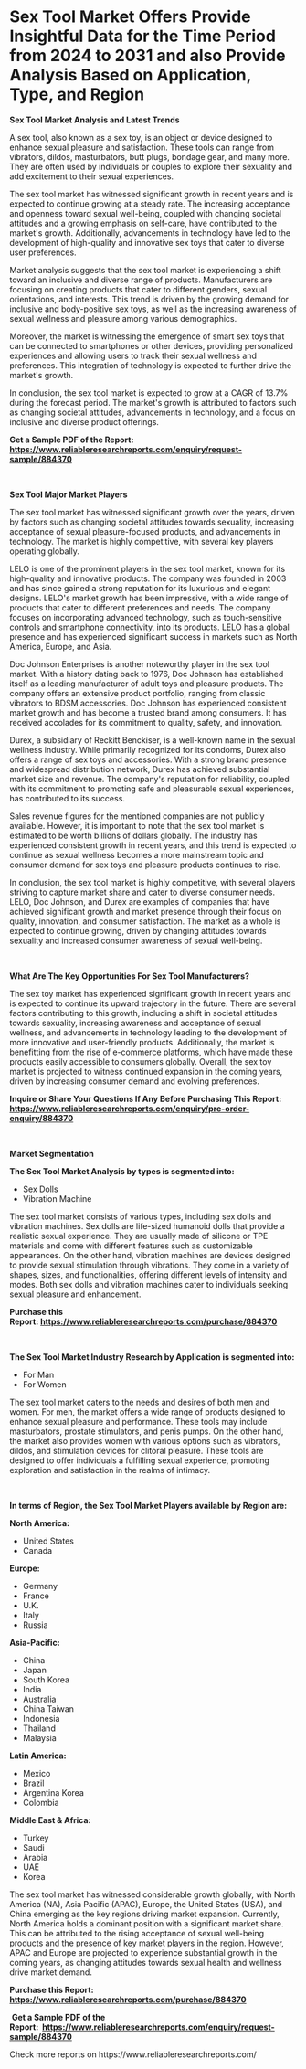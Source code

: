 <p><h1>Sex Tool Market Offers Provide Insightful Data for the Time Period from 2024 to 2031 and also Provide Analysis Based on Application, Type, and Region</h1></p><p><strong>Sex Tool Market Analysis and Latest Trends</strong></p>
<p><p>A sex tool, also known as a sex toy, is an object or device designed to enhance sexual pleasure and satisfaction. These tools can range from vibrators, dildos, masturbators, butt plugs, bondage gear, and many more. They are often used by individuals or couples to explore their sexuality and add excitement to their sexual experiences.</p><p>The sex tool market has witnessed significant growth in recent years and is expected to continue growing at a steady rate. The increasing acceptance and openness toward sexual well-being, coupled with changing societal attitudes and a growing emphasis on self-care, have contributed to the market's growth. Additionally, advancements in technology have led to the development of high-quality and innovative sex toys that cater to diverse user preferences.</p><p>Market analysis suggests that the sex tool market is experiencing a shift toward an inclusive and diverse range of products. Manufacturers are focusing on creating products that cater to different genders, sexual orientations, and interests. This trend is driven by the growing demand for inclusive and body-positive sex toys, as well as the increasing awareness of sexual wellness and pleasure among various demographics.</p><p>Moreover, the market is witnessing the emergence of smart sex toys that can be connected to smartphones or other devices, providing personalized experiences and allowing users to track their sexual wellness and preferences. This integration of technology is expected to further drive the market's growth.</p><p>In conclusion, the sex tool market is expected to grow at a CAGR of 13.7% during the forecast period. The market's growth is attributed to factors such as changing societal attitudes, advancements in technology, and a focus on inclusive and diverse product offerings.</p></p>
<p><strong>Get a Sample PDF of the Report:&nbsp; <a href="https://www.reliableresearchreports.com/enquiry/request-sample/884370">https://www.reliableresearchreports.com/enquiry/request-sample/884370</a></strong></p>
<p>&nbsp;</p>
<p><strong>Sex Tool Major Market Players</strong></p>
<p><p>The sex tool market has witnessed significant growth over the years, driven by factors such as changing societal attitudes towards sexuality, increasing acceptance of sexual pleasure-focused products, and advancements in technology. The market is highly competitive, with several key players operating globally.</p><p>LELO is one of the prominent players in the sex tool market, known for its high-quality and innovative products. The company was founded in 2003 and has since gained a strong reputation for its luxurious and elegant designs. LELO's market growth has been impressive, with a wide range of products that cater to different preferences and needs. The company focuses on incorporating advanced technology, such as touch-sensitive controls and smartphone connectivity, into its products. LELO has a global presence and has experienced significant success in markets such as North America, Europe, and Asia.</p><p>Doc Johnson Enterprises is another noteworthy player in the sex tool market. With a history dating back to 1976, Doc Johnson has established itself as a leading manufacturer of adult toys and pleasure products. The company offers an extensive product portfolio, ranging from classic vibrators to BDSM accessories. Doc Johnson has experienced consistent market growth and has become a trusted brand among consumers. It has received accolades for its commitment to quality, safety, and innovation.</p><p>Durex, a subsidiary of Reckitt Benckiser, is a well-known name in the sexual wellness industry. While primarily recognized for its condoms, Durex also offers a range of sex toys and accessories. With a strong brand presence and widespread distribution network, Durex has achieved substantial market size and revenue. The company's reputation for reliability, coupled with its commitment to promoting safe and pleasurable sexual experiences, has contributed to its success.</p><p>Sales revenue figures for the mentioned companies are not publicly available. However, it is important to note that the sex tool market is estimated to be worth billions of dollars globally. The industry has experienced consistent growth in recent years, and this trend is expected to continue as sexual wellness becomes a more mainstream topic and consumer demand for sex toys and pleasure products continues to rise.</p><p>In conclusion, the sex tool market is highly competitive, with several players striving to capture market share and cater to diverse consumer needs. LELO, Doc Johnson, and Durex are examples of companies that have achieved significant growth and market presence through their focus on quality, innovation, and consumer satisfaction. The market as a whole is expected to continue growing, driven by changing attitudes towards sexuality and increased consumer awareness of sexual well-being.</p></p>
<p>&nbsp;</p>
<p><strong>What Are The Key Opportunities For Sex Tool Manufacturers?</strong></p>
<p><p>The sex toy market has experienced significant growth in recent years and is expected to continue its upward trajectory in the future. There are several factors contributing to this growth, including a shift in societal attitudes towards sexuality, increasing awareness and acceptance of sexual wellness, and advancements in technology leading to the development of more innovative and user-friendly products. Additionally, the market is benefitting from the rise of e-commerce platforms, which have made these products easily accessible to consumers globally. Overall, the sex toy market is projected to witness continued expansion in the coming years, driven by increasing consumer demand and evolving preferences.</p></p>
<p><strong>Inquire or Share Your Questions If Any Before Purchasing This Report: <a href="https://www.reliableresearchreports.com/enquiry/pre-order-enquiry/884370">https://www.reliableresearchreports.com/enquiry/pre-order-enquiry/884370</a></strong></p>
<p>&nbsp;</p>
<p><strong>Market Segmentation</strong></p>
<p><strong>The Sex Tool Market Analysis by types is segmented into:</strong></p>
<p><ul><li>Sex Dolls</li><li>Vibration Machine</li></ul></p>
<p><p>The sex tool market consists of various types, including sex dolls and vibration machines. Sex dolls are life-sized humanoid dolls that provide a realistic sexual experience. They are usually made of silicone or TPE materials and come with different features such as customizable appearances. On the other hand, vibration machines are devices designed to provide sexual stimulation through vibrations. They come in a variety of shapes, sizes, and functionalities, offering different levels of intensity and modes. Both sex dolls and vibration machines cater to individuals seeking sexual pleasure and enhancement.</p></p>
<p><strong>Purchase this Report:&nbsp;<a href="https://www.reliableresearchreports.com/purchase/884370">https://www.reliableresearchreports.com/purchase/884370</a></strong></p>
<p>&nbsp;</p>
<p><strong>The Sex Tool Market Industry Research by Application is segmented into:</strong></p>
<p><ul><li>For Man</li><li>For Women</li></ul></p>
<p><p>The sex tool market caters to the needs and desires of both men and women. For men, the market offers a wide range of products designed to enhance sexual pleasure and performance. These tools may include masturbators, prostate stimulators, and penis pumps. On the other hand, the market also provides women with various options such as vibrators, dildos, and stimulation devices for clitoral pleasure. These tools are designed to offer individuals a fulfilling sexual experience, promoting exploration and satisfaction in the realms of intimacy.</p></p>
<p>&nbsp;</p>
<p><strong>In terms of Region, the Sex Tool Market Players available by Region are:</strong></p>
<p>
    <p> <strong> North America: </strong>
        <ul>
            <li>United States</li>
            <li>Canada</li>
        </ul>
        </p> 
    <p> <strong> Europe: </strong>
        <ul>
            <li>Germany</li>
            <li>France</li>
            <li>U.K.</li>
            <li>Italy</li>
            <li>Russia</li>
        </ul>
        </p> 
    <p> <strong> Asia-Pacific: </strong>
        <ul>
            <li>China</li>
            <li>Japan</li>
            <li>South Korea</li>
            <li>India</li>
            <li>Australia</li>
            <li>China Taiwan</li>
            <li>Indonesia</li>
            <li>Thailand</li>
            <li>Malaysia</li>
        </ul>
        </p> 
    <p> <strong> Latin America: </strong>
        <ul>
            <li>Mexico</li>
            <li>Brazil</li>
            <li>Argentina Korea</li>
            <li>Colombia</li>
        </ul>
        </p> 
    <p> <strong> Middle East & Africa: </strong>
        <ul>
            <li>Turkey</li>
            <li>Saudi</li>
            <li>Arabia</li>
            <li>UAE</li>
            <li>Korea</li>
        </ul>
    </p>
    </p>
<p><p>The sex tool market has witnessed considerable growth globally, with North America (NA), Asia Pacific (APAC), Europe, the United States (USA), and China emerging as the key regions driving market expansion. Currently, North America holds a dominant position with a significant market share. This can be attributed to the rising acceptance of sexual well-being products and the presence of key market players in the region. However, APAC and Europe are projected to experience substantial growth in the coming years, as changing attitudes towards sexual health and wellness drive market demand.</p></p>
<p><strong>Purchase this Report: <a href="https://www.reliableresearchreports.com/purchase/884370">https://www.reliableresearchreports.com/purchase/884370</a></strong></p>
<p>&nbsp;<strong>Get a Sample PDF of the Report:&nbsp;&nbsp;<a href="https://www.reliableresearchreports.com/enquiry/request-sample/884370">https://www.reliableresearchreports.com/enquiry/request-sample/884370</a></strong></p>
<p><strong></strong></p>
<p>Check more reports on https://www.reliableresearchreports.com/</p>